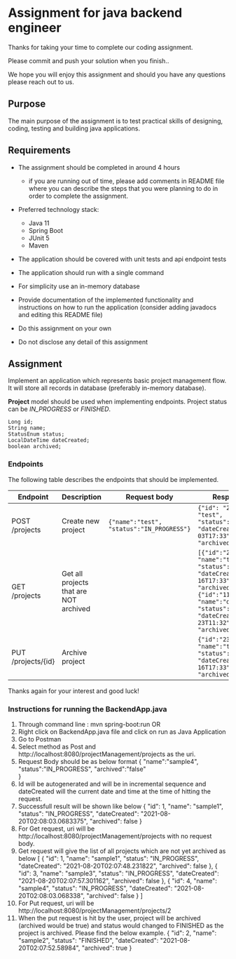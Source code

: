 # Assignment for java backend engineer

Thanks for taking your time to complete our coding assignment.

Please commit and push your solution when you finish..

We hope you will enjoy this assignment and should you have any questions please reach out to us.

## Purpose

The main purpose of the assignment is to test practical skills of designing, coding, testing and building java applications.

## Requirements

* The assignment should be completed in around 4 hours
  *  if you are running out of time, please add comments in README file where you can describe the steps that you were planning to do in order to complete the assignment.

* Preferred technology stack:
  * Java 11
  * Spring Boot
  * JUnit 5  
  * Maven

* The application should be covered with unit tests and api endpoint tests

* The application should run with a single command

* For simplicity use an in-memory database

* Provide documentation of the implemented functionality and instructions on how to run the application (consider adding javadocs and editing this README file)

* Do this assignment on your own

* Do not disclose any detail of this assignment

## Assignment

Implement an application which represents basic project management flow. It will store all records in database (preferably in-memory
database).

**Project** model should be used when implementing endpoints. Project status can be *IN_PROGRESS* or *FINISHED*.


```
Long id;
String name;
StatusEnum status;
LocalDateTime dateCreated;
boolean archived;
```


### Endpoints

The following table describes the endpoints that should be implemented.



|Endpoint|Description|Request body|Response body|
|--------|-----------|------------|-------------|
|POST /projects|Create new project|```{"name":"test", "status":"IN_PROGRESS"}```|```{"id": "234", "name": "test", "status":"IN_PROGRESS", "dateCreated":"2021-08-03T17:33", "archived":false}```
|GET /projects|Get all projects that are NOT archived| |```[{"id":"234", "name":"test", "status":"IN_PROGRESS", "dateCreated":"2021-03-16T17:33", "archived":false}, {"id":"112", "name":"demo", "status":"FINISHED", "dateCreated":"2021-02-23T11:32", "archived":false}]```|
|PUT /projects/{id}|Archive project| |```{"id":"234", "name":"test", "status":"IN_PROGRESS", "dateCreated":"2021-03-16T17:33", "archived":true}```|


Thanks again for your interest and good luck!

### Instructions for running the BackendApp.java
1. Through command line : mvn spring-boot:run OR
2. Right click on BackendApp.java file and click on run as Java Application
3. Go to Postman
4. Select method as Post and http://localhost:8080/projectManagement/projects as the uri. 
5. Request Body should be as below format
   {
    "name":"sample4",
    "status":"IN_PROGRESS",
    "archived":"false"    
   }
 6. Id will be autogenerated and will be in incremental sequence and dateCreated will the current date and time at the time of hitting the request.
 7. Successfull result will be shown like below
    {
    "id": 1,
    "name": "sample1",
    "status": "IN_PROGRESS",
    "dateCreated": "2021-08-20T02:08:03.0683375",
    "archived": false
    }
  8. For Get request, uri will be http://localhost:8080/projectManagement/projects with no request body.
  9. Get request will give the list of all projects which are not yet archived as below
     [
    {
        "id": 1,
        "name": "sample1",
        "status": "IN_PROGRESS",
        "dateCreated": "2021-08-20T02:07:48.231822",
        "archived": false
    },
    {
        "id": 3,
        "name": "sample3",
        "status": "IN_PROGRESS",
        "dateCreated": "2021-08-20T02:07:57.301162",
        "archived": false
    },
    {
        "id": 4,
        "name": "sample4",
        "status": "IN_PROGRESS",
        "dateCreated": "2021-08-20T02:08:03.068338",
        "archived": false
    }
     ]
  10. For Put request, uri will be http://localhost:8080/projectManagement/projects/2
  11. When the put request is hit by the user, project will be archived (archived would be true) and status would changed to FINISHED as the project 
      is archived. Please find the below example.
      {
    "id": 2,
    "name": "sample2",
    "status": "FINISHED",
    "dateCreated": "2021-08-20T02:07:52.58984",
    "archived": true
      }   